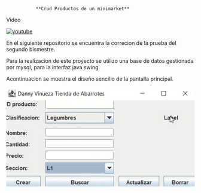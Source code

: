 			   **Crud Productos de un minimarket**

Video

<a href='https://youtu.be/d4pkqYyrog4'><img alt="youtube" title= "youtube" src="https://www.reasonwhy.es/media/library/nuevo_icono_youtube_-_reasonwhy.png" height='45px'/></a>

En el siguiente repositorio se encuentra la correcion de la prueba del segundo bismestre.

Para la realizacion de este  proyecto se utilizo una base de datos gestionada por mysql, para la interfaz java swing.

Acontinuacion se muestra el diseño sencillo de la pantalla principal.

![Image text](https://github.com/DannyVinueza/pruebaCorreccionSegundoB/blob/e97b70296f7c716b46de3222066e79f2af467d92/MIniatura.jpg)

